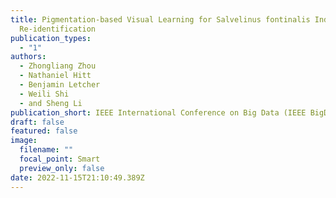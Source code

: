 ```yaml
---
title: Pigmentation-based Visual Learning for Salvelinus fontinalis Individual
  Re-identification
publication_types:
  - "1"
authors:
  - Zhongliang Zhou
  - Nathaniel Hitt
  - Benjamin Letcher
  - Weili Shi
  - and Sheng Li
publication_short: IEEE International Conference on Big Data (IEEE BigData)
draft: false
featured: false
image:
  filename: ""
  focal_point: Smart
  preview_only: false
date: 2022-11-15T21:10:49.389Z
---
```

